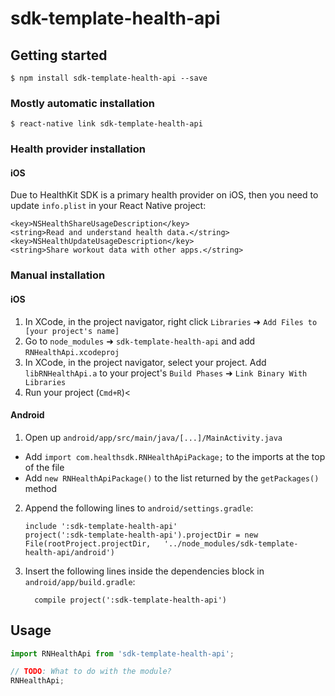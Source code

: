 
# sdk-template-health-api

## Getting started

`$ npm install sdk-template-health-api --save`

### Mostly automatic installation

`$ react-native link sdk-template-health-api`


### Health provider installation

#### iOS

Due to HealthKit SDK is a primary health provider on iOS, then you need to update `info.plist` in your React Native project:

```
<key>NSHealthShareUsageDescription</key>
<string>Read and understand health data.</string>
<key>NSHealthUpdateUsageDescription</key>
<string>Share workout data with other apps.</string>
```


### Manual installation


#### iOS

1. In XCode, in the project navigator, right click `Libraries` ➜ `Add Files to [your project's name]`
2. Go to `node_modules` ➜ `sdk-template-health-api` and add `RNHealthApi.xcodeproj`
3. In XCode, in the project navigator, select your project. Add `libRNHealthApi.a` to your project's `Build Phases` ➜ `Link Binary With Libraries`
4. Run your project (`Cmd+R`)<

#### Android

1. Open up `android/app/src/main/java/[...]/MainActivity.java`
  - Add `import com.healthsdk.RNHealthApiPackage;` to the imports at the top of the file
  - Add `new RNHealthApiPackage()` to the list returned by the `getPackages()` method
2. Append the following lines to `android/settings.gradle`:
  	```
  	include ':sdk-template-health-api'
  	project(':sdk-template-health-api').projectDir = new File(rootProject.projectDir, 	'../node_modules/sdk-template-health-api/android')
  	```
3. Insert the following lines inside the dependencies block in `android/app/build.gradle`:
  	```
      compile project(':sdk-template-health-api')
  	```


## Usage
```javascript
import RNHealthApi from 'sdk-template-health-api';

// TODO: What to do with the module?
RNHealthApi;
```
  